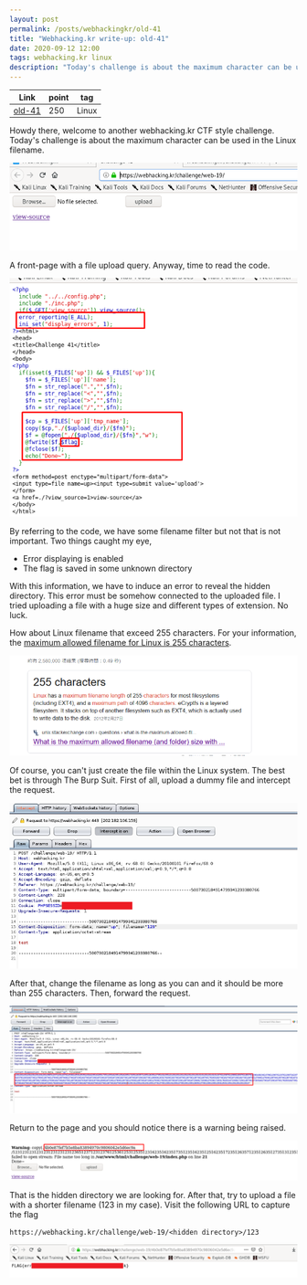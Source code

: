 ```yaml
---
layout: post
permalink: /posts/webhackingkr/old-41
title: "Webhacking.kr write-up: old-41"
date: 2020-09-12 12:00
tags: webhacking.kr linux
description: "Today's challenge is about the maximum character can be used in the Linux filename."
---
```


Link | point | tag
-----|-------|----
[old-41](https://webhacking.kr/challenge/web-19/) | 250 | Linux

Howdy there, welcome to another webhacking.kr CTF style challenge. Today's challenge is about the maximum character can be used in the Linux filename.

![question](/assets/images/webhackingkr/2020-09-12-old-41/1.png)

A front-page with a file upload query. Anyway, time to read the code.

![source](/assets/images/webhackingkr/2020-09-12-old-41/2.png)

By referring to the code, we have some filename filter but not that is not important. Two things caught my eye,

- Error displaying is enabled
- The flag is saved in some unknown directory

With this information, we have to induce an error to reveal the hidden directory. This error must be somehow connected to the uploaded file. I tried uploading a file with a huge size and different types of extension. No luck.

How about Linux filename that exceed 255 characters. For your information, the [maximum allowed filename for Linux is 255 characters](https://unix.stackexchange.com/questions/32795/what-is-the-maximum-allowed-filename-and-folder-size-with-ecryptfs).

![max](/assets/images/webhackingkr/2020-09-12-old-41/3.png)

Of course, you can't just create the file within the Linux system. The best bet is through The Burp Suit. First of all, upload a dummy file and intercept the request.

![burp](/assets/images/webhackingkr/2020-09-12-old-41/4.png)

After that, change the filename as long as you can and it should be more than 255 characters. Then, forward the request.

![void](/assets/images/webhackingkr/2020-09-12-old-41/5.png)

Return to the page and you should notice there is a warning being raised.

![warning](/assets/images/webhackingkr/2020-09-12-old-41/6.png)

That is the hidden directory we are looking for. After that, try to upload a file with a shorter filename (123 in my case). Visit the following URL to capture the flag

```
https://webhacking.kr/challenge/web-19/<hidden directory>/123
```

![solve](/assets/images/webhackingkr/2020-09-12-old-41/7.png)
